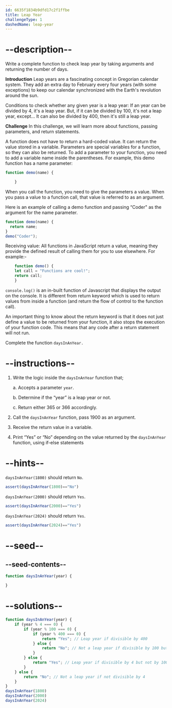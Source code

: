 ```yaml
---
id: 6635f1834b9dfd17c2f1ffbe
title: Leap Year
challengeType: 1
dashedName: leap-year
---
```


# --description--

Write a complete function to check leap year by taking arguments and returning the number of days.

**Introduction**
Leap years are a fascinating concept in Gregorian calendar system. They add an extra day to February every four years (with some exceptions) to keep our calendar synchronized with the Earth's revolution around the sun.

Conditions to check whether any given year is a leap year:
If an year can be divided by 4, it's a leap year.
But, if it can be divided by 100, it's not a leap year, except...
It can also be divided by 400, then it's still a leap year.


**Challenge**
In this challenge, we will learn more about functions, passing parameters, and return statements.


A function does not have to return a hard-coded value. It can return the value stored in a variable. Parameters are special variables for a function, so they can also be returned.
To add a parameter to your function, you need to add a variable name inside the parentheses. For example, this demo function has a name parameter:

```js
function demo(name) {

	}
```

When you call the function, you need to give the parameters a value. When you pass a value to a function call, that value is referred to as an argument. 


Here is an example of calling a demo function and passing “Coder" as the argument for the name parameter.

```js
function demo(name) {
  return name;
}
demo("Coder");
```


Receiving value: All functions in JavaScript return a value, meaning they provide the defined result of calling them for you to use elsewhere. 
For example:- 

```js
	function demo() {
    let call = "Functions are cool!";
    return call;
    }
```


`console.log()` is an in-built function of Javascript that displays the output on the console. It is different from return keyword which is used to return values from inside a function (and return the flow of control to the function call).

An important thing to know about the return keyword is that it does not just define a value to be returned from your function, it also stops the execution of your function code. This means that any code after a return statement will not run.

Complete the function `daysInAnYear.`



# --instructions--

1. Write the logic inside the `daysInAnYear` function that;

    a. Accepts a parameter `year`.

    b. Determine if the “year” is a leap year or not.

    c. Return either 365 or 366 accordingly.

2. Call the `daysInAnYear` function, pass 1900 as an argument.
3. Receive the return value in a variable.
4. Print “Yes” or “No” depending on the value returned by the `daysInAnYear` function, using if-else statements






# --hints--

`daysInAnYear(1800)` should return `No`.

```js
assert(daysInAnYear(1800)=="No")
```

`daysInAnYear(2000)` should return `Yes`.

```js
assert(daysInAnYear(2000)=="Yes")
```

`daysInAnYear(2024)` should return `Yes`.

```js
assert(daysInAnYear(2024)=="Yes")
```

# --seed--

## --seed-contents--

```js
function daysInAnYear(year) {

}

```

# --solutions--

```js
function daysInAnYear(year) {
    if (year % 4 === 0) {
        if (year % 100 === 0) {
            if (year % 400 === 0) {
                return "Yes"; // Leap year if divisible by 400
            } else {
                return "No"; // Not a leap year if divisible by 100 but not by 400
            }
        } else {
            return "Yes"; // Leap year if divisible by 4 but not by 100
        }
    } else {
        return "No"; // Not a leap year if not divisible by 4
    }
}
daysInAnYear(1800)
daysInAnYear(2000)
daysInAnYear(2024)
```
